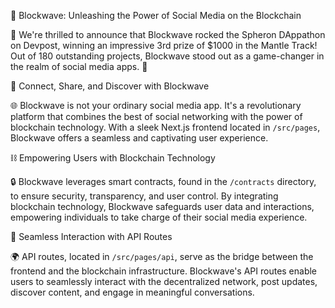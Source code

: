 🎉 Blockwave: Unleashing the Power of Social Media on the Blockchain

🥳 We're thrilled to announce that Blockwave rocked the Spheron DAppathon on Devpost, winning an impressive 3rd prize of $1000 in the Mantle Track! Out of 180 outstanding projects, Blockwave stood out as a game-changer in the realm of social media apps. 🌟

📱 Connect, Share, and Discover with Blockwave

🌐 Blockwave is not your ordinary social media app. It's a revolutionary platform that combines the best of social networking with the power of blockchain technology. With a sleek Next.js frontend located in `/src/pages`, Blockwave offers a seamless and captivating user experience.

⛓️ Empowering Users with Blockchain Technology

🔒 Blockwave leverages smart contracts, found in the `/contracts` directory, to ensure security, transparency, and user control. By integrating blockchain technology, Blockwave safeguards user data and interactions, empowering individuals to take charge of their social media experience.

🤝 Seamless Interaction with API Routes

🌍 API routes, located in `/src/pages/api`, serve as the bridge between the frontend and the blockchain infrastructure. Blockwave's API routes enable users to seamlessly interact with the decentralized network, post updates, discover content, and engage in meaningful conversations.
